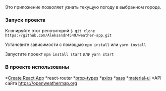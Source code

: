 Это приложение позволяет узнать текущую погоду в выбранном городе. 

### Запуск проекта
Клонируйте этот репозиторий
`$ git clone https://github.com/Aleksandr4549/weather-app.git`

Установите зависимости с помощью 
`npm install`
или
`yarn install`

Запустите проект
`npm install start`
или
`yarn start`

### В проекте использованы

*[Create React App](https://github.com/facebook/create-react-app)
*react-router
*[prop-types](https://github.com/facebook/prop-types)
*[axios](https://github.com/axios/axios)
*[sass](https://github.com/sass/sass)
*[material-ui](https://github.com/mui-org/material-ui)
*API сайта <https://openweathermap.org>
 